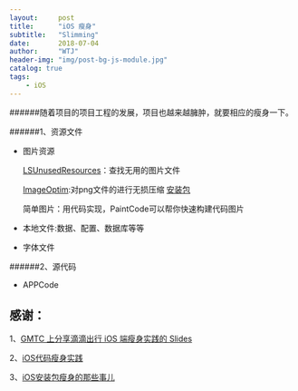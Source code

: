 ```yaml
---
layout:     post
title:      "iOS 瘦身"
subtitle:   "Slimming"
date:       2018-07-04
author:     "WTJ"
header-img: "img/post-bg-js-module.jpg"
catalog: true
tags:
    - iOS
---
```




######随着项目的项目工程的发展，项目也越来越臃肿，就要相应的瘦身一下。

######1、资源文件

- 图片资源

  [LSUnusedResources](https://github.com/tinymind/LSUnusedResources)：查找无用的图片文件

  [ImageOptim](https://github.com/ImageOptim/ImageOptim):对png文件的进行无损压缩 [安装包](https://imageoptim.com/mac)

  简单图片：用代码实现，PaintCode可以帮你快速构建代码图片

- 本地文件:数据、配置、数据库等等

- 字体文件

######2、源代码

- APPCode



## 感谢：

1、[GMTC 上分享滴滴出行 iOS 端瘦身实践的 Slides](https://ming1016.github.io/2017/06/12/gmtc-ios-slimming-practice/)

2、[iOS代码瘦身实践](https://www.cnblogs.com/wdsunny/p/7486617.html)

3、[iOS安装包瘦身的那些事儿](http://www.mamicode.com/info-detail-1790659.html)